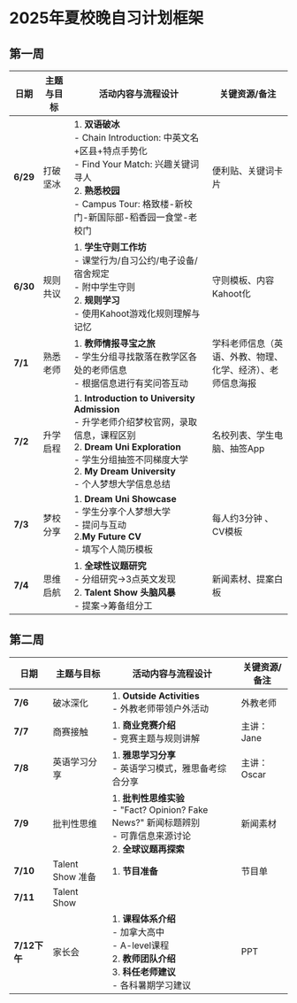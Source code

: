 # **2025年夏校晚自习计划框架**

## **第一周**

| 日期         | 主题与目标              | 活动内容与流程设计                                                                                                                                 | 关键资源/备注               |
|--------------|-------------------------|--------------------------------------------------------------------------------------------------------------------------------------------------|----------------------------|
| **6/29**    | 打破坚冰  | 1. **双语破冰** <br> - Chain Introduction: 中英文名+区县+特点手势化 <br> - Find Your Match: 兴趣关键词寻人<br>2. **熟悉校园** <br> - Campus Tour: 格致楼-新校门-新国际部-稻香园一食堂-老校门 | 便利贴、关键词卡片         |
| **6/30**    | 规则共议     | 1. **学生守则工作坊** <br> - 课堂行为/自习公约/电子设备/宿舍规定 <br> - 附中学生守则 <br> 2. **规则学习**<br> - 使用Kahoot游戏化规则理解与记忆  | 守则模板、内容Kahoot化     |
| **7/1**    | 熟悉老师       | 1. **教师情报寻宝之旅**<br> - 学生分组寻找散落在教学区各处的老师信息<br> - 根据信息进行有奖问答互动 | 学科老师信息（英语、外教、物理、<br> 化学、经济）、老师信息海报           |
| **7/2**    | 升学启程     | 1. **Introduction to University Admission**<br> - 升学老师介绍梦校官网，录取信息，课程区别<br> 2. **Dream Uni Exploration** <br> - 学生分组抽签不同梯度大学<br> 2. **My Dream University** <br> - 个人梦想大学信息总结                   | 名校列表、学生电脑、抽签App         |
| **7/3**    | 梦校分享     | 1. **Dream Uni Showcase**<br> - 学生分享个人梦想大学<br> - 提问与互动<br> 2.**My Future CV**<br> - 填写个人简历模板                   | 每人约3分钟 、CV模板        |
| **7/4**    | 思维启航     | 1. **全球性议题研究** <br> - 分组研究→3点英文发现<br> 2. **Talent Show 头脑风暴** <br> - 提案→筹备组分工<br>    | 新闻素材、提案白板       |

## **第二周**

| 日期         | 主题与目标              | 活动内容与流程设计                                                                                                                             | 关键资源/备注            |
|--------------|-------------------------|----------------------------------------------------------------------------------------------------------------------------------------------|--------------------------|
| **7/6**    | 破冰深化    | 1. **Outside Activities**<br> - 外教老师带领户外活动 | 外教老师     |
| **7/7**    | 商赛接触     | 1. **商业竞赛介绍** <br> - 竞赛主题与规则讲解 | 主讲：Jane       |
| **7/8**    | 英语学习分享   | 1. **雅思学习分享**<br> - 英语学习模式，雅思备考综合分享   | 主讲：Oscar        |
| **7/9**   | 批判性思维     | 1. **批判性思维实验**<br> - "Fact? Opinion? Fake News?" 新闻标题辨别<br> - 可靠信息来源讨论<br> 2. **全球议题再探索**<br>        | 新闻素材    |
| **7/10**   | Talent Show 准备      | 1. **节目准备**               | 节目单           |
| **7/11**   | Talent Show    |                       |       |
| **7/12下午**| 家长会 | 1. **课程体系介绍**<br> - 加拿大高中<br> - A-level课程<br> 2. **教师团队介绍**<br> 3. **科任老师建议**<br> - 各科暑期学习建议 | PPT |